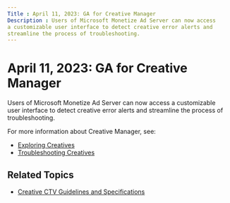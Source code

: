 ```yaml
---
Title : April 11, 2023: GA for Creative Manager
Description : Users of Microsoft Monetize Ad Server can now access
a customizable user interface to detect creative error alerts and
streamline the process of troubleshooting.
---
```



# April 11, 2023: GA for Creative Manager



Users of Microsoft Monetize Ad Server can now access
a customizable user interface to detect creative error alerts and
streamline the process of troubleshooting.

For more information about Creative Manager, see:

<div id="rn_2023_01_23__p-7bfb19b7-f6ff-4797-895f-2cf940fbc79f"
>

- <a href="exploring-creatives.html" class="xref"
  title="You can work with creatives from the Creative Manager screen. From there you can view the creatives that are associated to a particular advertiser as well as add and update creatives.">Exploring
  Creatives</a>
- <a href="troubleshooting-creatives.html" class="xref">Troubleshooting
  Creatives</a>





## Related Topics



- <a href="creative-ctv-guidelines-and-specifications.html" class="xref"
  title="To serve on Xandr publisher&#39;s CTV inventory, your creatives must meet the guidelines and specification requirements, as well as Xandr creative standards and any other guidelines that may apply. While uploading your creatives, you can see whether your creatives meet the specified CTV requirements or not under the View CTV Eligibility section . If not, you can click More Details, to see which requirements need to be adjusted in order to serve on Xandr’s premium publisher’s CTV inventory. The CTV specification validations and approval indicators will be present throughout the Line item and Creative workflows in various tooltips and issues columns, as well.">Creative
  CTV Guidelines and Specifications</a>








